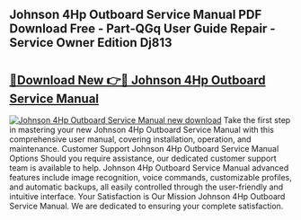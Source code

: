 ## Johnson 4Hp Outboard Service Manual PDF Download Free - Part-QGq User Guide Repair - Service Owner Edition Dj813

# <h2><a href="http://bc66783.oget.top/?id=Johnson+4Hp+Outboard+Service+Manual">🔗Download New 👉🔴 Johnson 4Hp Outboard Service Manual</a></h2>

[![Johnson 4Hp Outboard Service Manual new download](https://i.imgur.com/5g1atiW.png)](http://bc66783.oget.top/?id=Johnson+4Hp+Outboard+Service+Manual)
Take the first step in mastering your new Johnson 4Hp Outboard Service Manual with this comprehensive user manual, covering installation, operation, and maintenance. Customer Support Johnson 4Hp Outboard Service Manual Options Should you require assistance, our dedicated customer support team is available to help. Johnson 4Hp Outboard Service Manual advanced features include image recognition, voice commands, customizable profiles, and automatic backups, all easily controlled through the user-friendly and intuitive interface. Your Satisfaction is Our Mission Johnson 4Hp Outboard Service Manual. We are dedicated to ensuring your complete satisfaction.
